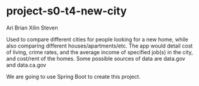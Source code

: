 # project-s0-t4-new-city

Ari	Brian	Xilin	Steven

Used to compare different cities for people looking for a new home, while also comparing different houses/apartments/etc. The app would detail cost of living, crime rates, and the average income of specified job(s) in the city, and cost/rent of the homes.
Some possible sources of data are data.gov and data.ca.gov

We are going to use Spring Boot to create this project. 
